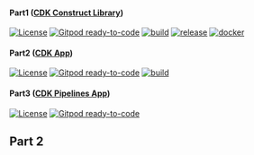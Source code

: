 #### Part1 ([CDK Construct Library])
[![License](https://img.shields.io/badge/License-Apache%202.0-yellowgreen.svg)](https://opensource.org/licenses/Apache-2.0)
[![Gitpod ready-to-code](https://img.shields.io/badge/Gitpod-ready--to--code-blue?logo=gitpod)](https://gitpod.io/#https://github.com/AymanZahran/projen-cdk-tutorial-part-1)
[![build](https://github.com/AymanZahran/projen-cdk-tutorial-part-1/actions/workflows/build.yml/badge.svg)](https://github.com/AymanZahran/projen-cdk-tutorial-part-1/actions/workflows/build.yml)
[![release](https://github.com/AymanZahran/projen-cdk-tutorial-part-1/actions/workflows/release.yml/badge.svg)](https://github.com/AymanZahran/projen-cdk-tutorial-part-1/actions/workflows/release.yml)
[![docker](https://img.shields.io/badge/docker-jsii%2Fsuperchain-brightgreen?logo=docker)](https://hub.docker.com/r/jsii/superchain)
#### Part2 ([CDK App])
[![License](https://img.shields.io/badge/License-Apache%202.0-yellowgreen.svg)](https://opensource.org/licenses/Apache-2.0)
[![Gitpod ready-to-code](https://img.shields.io/badge/Gitpod-ready--to--code-blue?logo=gitpod)](https://gitpod.io/#https://github.com/AymanZahran/projen-cdk-tutorial-part-2)
[![build](https://github.com/AymanZahran/projen-cdk-tutorial-part-2/actions/workflows/build.yml/badge.svg)](https://github.com/AymanZahran/projen-cdk-tutorial-part-2/actions/workflows/build.yml)
#### Part3 ([CDK Pipelines App])
[![License](https://img.shields.io/badge/License-Apache%202.0-yellowgreen.svg)](https://opensource.org/licenses/Apache-2.0)
[![Gitpod ready-to-code](https://img.shields.io/badge/Gitpod-ready--to--code-blue?logo=gitpod)](https://gitpod.io/#https://github.com/AymanZahran/projen-cdk-tutorial-part-3)

[CDK Construct Library]: https://github.com/AymanZahran/projen-cdk-tutorial-part-1
[CDK App]: https://github.com/AymanZahran/projen-cdk-tutorial-part-2
[CDK Pipelines App]: https://github.com/AymanZahran/projen-cdk-tutorial-part-3

## Part 2
